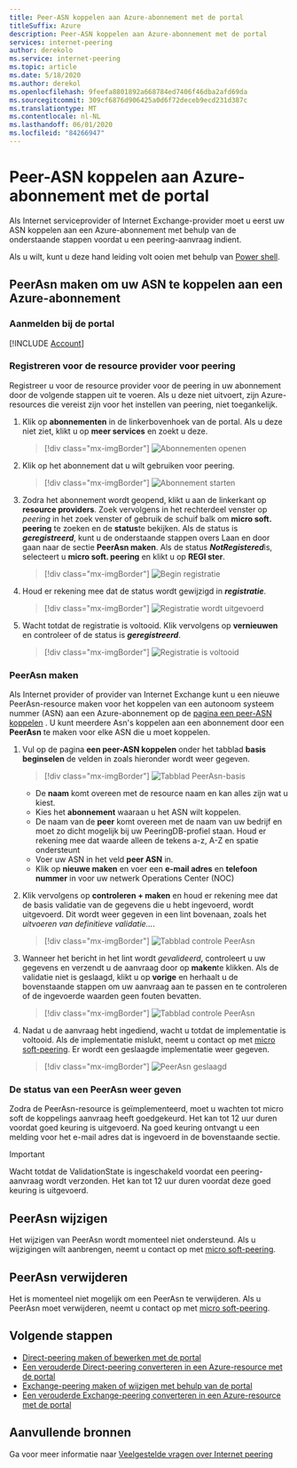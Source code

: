 ```yaml
---
title: Peer-ASN koppelen aan Azure-abonnement met de portal
titleSuffix: Azure
description: Peer-ASN koppelen aan Azure-abonnement met de portal
services: internet-peering
author: derekolo
ms.service: internet-peering
ms.topic: article
ms.date: 5/18/2020
ms.author: derekol
ms.openlocfilehash: 9feefa8801892a668784ed7406f46dba2afd69da
ms.sourcegitcommit: 309cf6876d906425a0d6f72deceb9ecd231d387c
ms.translationtype: MT
ms.contentlocale: nl-NL
ms.lasthandoff: 06/01/2020
ms.locfileid: "84266947"
---
```

# <a name="associate-peer-asn-to-azure-subscription-using-the-portal"></a>Peer-ASN koppelen aan Azure-abonnement met de portal

Als Internet serviceprovider of Internet Exchange-provider moet u eerst uw ASN koppelen aan een Azure-abonnement met behulp van de onderstaande stappen voordat u een peering-aanvraag indient.

Als u wilt, kunt u deze hand leiding volt ooien met behulp van [Power shell](howto-subscription-association-powershell.md).

## <a name="create-peerasn-to-associate-your-asn-with-azure-subscription"></a>PeerAsn maken om uw ASN te koppelen aan een Azure-abonnement

### <a name="sign-in-to-the-portal"></a>Aanmelden bij de portal
[!INCLUDE [Account](./includes/account-portal.md)]

### <a name="register-for-peering-resource-provider"></a>Registreren voor de resource provider voor peering
Registreer u voor de resource provider voor de peering in uw abonnement door de volgende stappen uit te voeren. Als u deze niet uitvoert, zijn Azure-resources die vereist zijn voor het instellen van peering, niet toegankelijk.

1. Klik op **abonnementen** in de linkerbovenhoek van de portal. Als u deze niet ziet, klikt u op **meer services** en zoekt u deze.

    > [!div class="mx-imgBorder"]
    > ![Abonnementen openen](./media/rp-subscriptions-open.png)

1. Klik op het abonnement dat u wilt gebruiken voor peering.

    > [!div class="mx-imgBorder"]
    > ![Abonnement starten](./media/rp-subscriptions-launch.png)

1. Zodra het abonnement wordt geopend, klikt u aan de linkerkant op **resource providers**. Zoek vervolgens in het rechterdeel venster op *peering* in het zoek venster of gebruik de schuif balk om **micro soft. peering** te zoeken en de **status**te bekijken. Als de status is ***geregistreerd***, kunt u de onderstaande stappen overs Laan en door gaan naar de sectie **PeerAsn maken**. Als de status ***NotRegistered***is, selecteert u **micro soft. peering** en klikt u op **REGI ster**.

    > [!div class="mx-imgBorder"]
    > ![Begin registratie](./media/rp-register-start.png)

1. Houd er rekening mee dat de status wordt gewijzigd in ***registratie***.

    > [!div class="mx-imgBorder"]
    > ![Registratie wordt uitgevoerd](./media/rp-register-progress.png)

1. Wacht totdat de registratie is voltooid. Klik vervolgens op **vernieuwen** en controleer of de status is ***geregistreerd***.

    > [!div class="mx-imgBorder"]
    > ![Registratie is voltooid](./media/rp-register-completed.png)

### <a name="create-peerasn"></a>PeerAsn maken
Als Internet provider of provider van Internet Exchange kunt u een nieuwe PeerAsn-resource maken voor het koppelen van een autonoom systeem nummer (ASN) aan een Azure-abonnement op de [pagina een peer-ASN koppelen](https://go.microsoft.com/fwlink/?linkid=2129592) . U kunt meerdere Asn's koppelen aan een abonnement door een **PeerAsn** te maken voor elke ASN die u moet koppelen.

1. Vul op de pagina **een peer-ASN koppelen** onder het tabblad **basis beginselen** de velden in zoals hieronder wordt weer gegeven.

    > [!div class="mx-imgBorder"]
    > ![Tabblad PeerAsn-basis](./media/peerasn-basics-tab.png)

    * De **naam** komt overeen met de resource naam en kan alles zijn wat u kiest.  
    * Kies het **abonnement** waaraan u het ASN wilt koppelen.
    * De naam van de **peer** komt overeen met de naam van uw bedrijf en moet zo dicht mogelijk bij uw PeeringDB-profiel staan. Houd er rekening mee dat waarde alleen de tekens a-z, A-Z en spatie ondersteunt
    * Voer uw ASN in het veld **peer ASN** in.
    * Klik op **nieuwe maken** en voer een **e-mail adres** en **telefoon nummer** in voor uw netwerk Operations Center (NOC)
1. Klik vervolgens op **controleren + maken** en houd er rekening mee dat de basis validatie van de gegevens die u hebt ingevoerd, wordt uitgevoerd. Dit wordt weer gegeven in een lint bovenaan, zoals het *uitvoeren van definitieve validatie...*.

    > [!div class="mx-imgBorder"]
    > ![Tabblad controle PeerAsn](./media/peerasn-review-tab-validation.png)

1. Wanneer het bericht in het lint wordt *gevalideerd*, controleert u uw gegevens en verzendt u de aanvraag door op **maken**te klikken. Als de validatie niet is geslaagd, klikt u op **vorige** en herhaalt u de bovenstaande stappen om uw aanvraag aan te passen en te controleren of de ingevoerde waarden geen fouten bevatten.

    > [!div class="mx-imgBorder"]
    > ![Tabblad controle PeerAsn](./media/peerasn-review-tab.png)

1. Nadat u de aanvraag hebt ingediend, wacht u totdat de implementatie is voltooid. Als de implementatie mislukt, neemt u contact op met [micro soft-peering](mailto:peering@microsoft.com). Er wordt een geslaagde implementatie weer gegeven.

    > [!div class="mx-imgBorder"]
    > ![PeerAsn geslaagd](./media/peerasn-success.png)

### <a name="view-status-of-a-peerasn"></a>De status van een PeerAsn weer geven
Zodra de PeerAsn-resource is geïmplementeerd, moet u wachten tot micro soft de koppelings aanvraag heeft goedgekeurd. Het kan tot 12 uur duren voordat goed keuring is uitgevoerd. Na goed keuring ontvangt u een melding voor het e-mail adres dat is ingevoerd in de bovenstaande sectie.

> [!IMPORTANT]
> Wacht totdat de ValidationState is ingeschakeld voordat een peering-aanvraag wordt verzonden. Het kan tot 12 uur duren voordat deze goed keuring is uitgevoerd.

## <a name="modify-peerasn"></a>PeerAsn wijzigen
Het wijzigen van PeerAsn wordt momenteel niet ondersteund. Als u wijzigingen wilt aanbrengen, neemt u contact op met [micro soft-peering](mailto:peering@microsoft.com).

## <a name="delete-peerasn"></a>PeerAsn verwijderen
Het is momenteel niet mogelijk om een PeerAsn te verwijderen. Als u PeerAsn moet verwijderen, neemt u contact op met [micro soft-peering](mailto:peering@microsoft.com).

## <a name="next-steps"></a>Volgende stappen

* [Direct-peering maken of bewerken met de portal](howto-direct-portal.md)
* [Een verouderde Direct-peering converteren in een Azure-resource met de portal](howto-legacy-direct-portal.md)
* [Exchange-peering maken of wijzigen met behulp van de portal](howto-exchange-portal.md)
* [Een verouderde Exchange-peering converteren in een Azure-resource met de portal](howto-legacy-exchange-portal.md)

## <a name="additional-resources"></a>Aanvullende bronnen

Ga voor meer informatie naar [Veelgestelde vragen over Internet peering](faqs.md)
